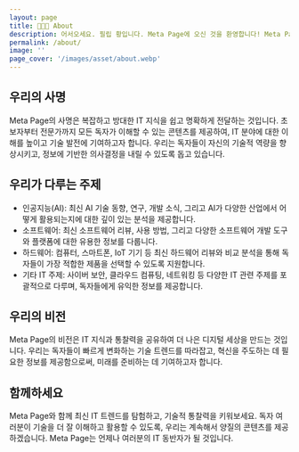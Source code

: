 ```yaml
---
layout: page
title: 👨🏻‍💻 About
description: 어서오세요. 필립 황입니다. Meta Page에 오신 것을 환영합니다! Meta Page에서는 인공지능(AI), 소프트웨어, 하드웨어 등 다양한 IT 분야의 최신 정보를 제공하는 종합 IT 블로그입니다. 우리는 빠르게 변화하는 기술 환경에서 독자들이 최신 트렌드를 이해하고 활용할 수 있도록 돕기 위해 노력하고 있습니다.
permalink: /about/
image: ''
page_cover: '/images/asset/about.webp'
---
```


## 우리의 사명
Meta Page의 사명은 복잡하고 방대한 IT 지식을 쉽고 명확하게 전달하는 것입니다. 초보자부터 전문가까지 모든 독자가 이해할 수 있는 콘텐츠를 제공하여, IT 분야에 대한 이해를 높이고 기술 발전에 기여하고자 합니다. 우리는 독자들이 자신의 기술적 역량을 향상시키고, 정보에 기반한 의사결정을 내릴 수 있도록 돕고 있습니다.

## 우리가 다루는 주제
- 인공지능(AI): 최신 AI 기술 동향, 연구, 개발 소식, 그리고 AI가 다양한 산업에서 어떻게 활용되는지에 대한 깊이 있는 분석을 제공합니다.
- 소프트웨어: 최신 소프트웨어 리뷰, 사용 방법, 그리고 다양한 소프트웨어 개발 도구와 플랫폼에 대한 유용한 정보를 다룹니다.
- 하드웨어: 컴퓨터, 스마트폰, IoT 기기 등 최신 하드웨어 리뷰와 비교 분석을 통해 독자들이 가장 적합한 제품을 선택할 수 있도록 지원합니다.
- 기타 IT 주제: 사이버 보안, 클라우드 컴퓨팅, 네트워킹 등 다양한 IT 관련 주제를 포괄적으로 다루며, 독자들에게 유익한 정보를 제공합니다.

## 우리의 비전
Meta Page의 비전은 IT 지식과 통찰력을 공유하여 더 나은 디지털 세상을 만드는 것입니다. 우리는 독자들이 빠르게 변화하는 기술 트렌드를 따라잡고, 혁신을 주도하는 데 필요한 정보를 제공함으로써, 미래를 준비하는 데 기여하고자 합니다.

## 함께하세요
Meta Page와 함께 최신 IT 트렌드를 탐험하고, 기술적 통찰력을 키워보세요. 독자 여러분이 기술을 더 잘 이해하고 활용할 수 있도록, 우리는 계속해서 양질의 콘텐츠를 제공하겠습니다. Meta Page는 언제나 여러분의 IT 동반자가 될 것입니다.
